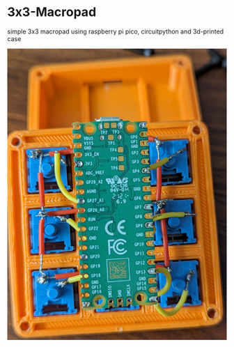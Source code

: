 # 3x3-Macropad
simple 3x3 macropad using raspberry pi pico, circuitpython and 3d-printed case


<img src="https://github.com/adoante/3x3-Macropad/blob/main/PXL_20230817_233734604.jpg"/>
